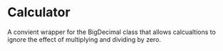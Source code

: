 # Calculator
A convient wrapper for the BigDecimal class that allows calcualtions to ignore the effect of multiplying and dividing by zero.
